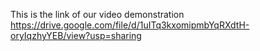 This is the link of our video demonstration  
https://drive.google.com/file/d/1uITq3kxomipmbYqRXdtH-oryIqzhyYEB/view?usp=sharing
